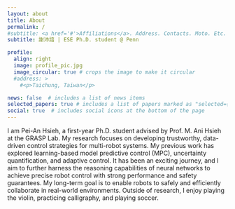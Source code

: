 ```yaml
---
layout: about
title: About
permalink: /
#subtitle: <a href='#'>Affiliations</a>. Address. Contacts. Moto. Etc.
subtitle: 謝沛諳 | ESE Ph.D. student @ Penn

profile:
  align: right
  image: profile_pic.jpg
  image_circular: true # crops the image to make it circular
  #address: >
    #<p>Taichung, Taiwan</p>

news: false  # includes a list of news items
selected_papers: true # includes a list of papers marked as "selected={true}"
social: true  # includes social icons at the bottom of the page
---
```


I am Pei-An Hsieh, a first-year Ph.D. student advised by Prof. M. Ani Hsieh at the GRASP Lab. My research focuses on developing trustworthy, data-driven control strategies for multi-robot systems. My previous work has explored learning-based model predictive control (MPC), uncertainty quantification, and adaptive control. It has been an exciting journey, and I aim to further harness the reasoning capabilities of neural networks to achieve precise robot control with strong performance and safety guarantees. My long-term goal is to enable robots to safely and efficiently collaborate in real-world environments. Outside of research, I enjoy playing the violin, practicing calligraphy, and playing soccer.

